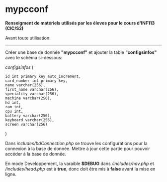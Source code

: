 # mypcconf

**Renseigment de matériels utilisés par les éleves pour le cours d'INF113 (CIC/S2)**

Avant toute utilisation:
_______________________

Créer une base de donnée **"mypcconf"** et ajouter la table **"configsinfos"** avec le schéma si-dessous:

_configsinfos_ (

    id int primary key auto_increment,
    card_number int primary key,
    name varchar(256),
    first_name varchar(256),
    speciality varchar(256),
    machine varchar(256),
    hd int,
    ram int,
    cpu int,
    battery varchar(256),
    keyboard varchar(256),
    screen varchar(256)
  
)

Dans _includes/bdConnection.php_ se trouve les configurations pour la connexion à la base de donnée. 
Mettre à jour cette partie pour pouvoir accéder à la base de donnée.

En mode Developpement, la varaible **$DEBUG** dans _/includes/nav.php_ et _/includes/head.php_ est à **true**, 
donc doit être mis à **false** avant la mise en ligne.
